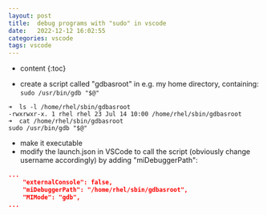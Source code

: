 ```yaml
---
layout: post
title:  debug programs with "sudo" in vscode
date:   2022-12-12 16:02:55
categories: vscode
tags: vscode
---
```


* content
{:toc}

- create a script called "gdbasroot" in e.g. my home directory, containing: ``sudo /usr/bin/gdb "$@"``
``` shell
➜  ls -l /home/rhel/sbin/gdbasroot             
-rwxrwxr-x. 1 rhel rhel 23 Jul 14 10:00 /home/rhel/sbin/gdbasroot
➜  cat /home/rhel/sbin/gdbasroot       
sudo /usr/bin/gdb "$@"
```
- make it executable
- modify the launch.json in VSCode to call the script (obviously change username accordingly) by adding "miDebuggerPath":
``` json
...
    "externalConsole": false,
    "miDebuggerPath": "/home/rhel/sbin/gdbasroot",
    "MIMode": "gdb",
...
```

